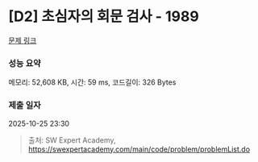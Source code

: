 # [D2] 초심자의 회문 검사 - 1989 

[문제 링크](https://swexpertacademy.com/main/code/problem/problemDetail.do?contestProbId=AV5PyTLqAf4DFAUq) 

### 성능 요약

메모리: 52,608 KB, 시간: 59 ms, 코드길이: 326 Bytes

### 제출 일자

2025-10-25 23:30



> 출처: SW Expert Academy, https://swexpertacademy.com/main/code/problem/problemList.do